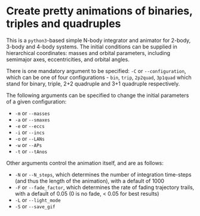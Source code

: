# Create pretty animations of binaries, triples and quadruples

This is a `python3`-based simple N-body integrator and animator for 2-body, 3-body and 4-body systems. The initial conditions can be supplied in hierarchical coordinates: masses and orbital parameters, including semimajor axes, eccentricities, and orbital angles.

There is one mandatory argument to be specified: `-C` or `--configuration`, which can be one of four configurations - `bin`, `trip`, `2p2quad`, `3p1quad` which stand for binary, triple, 2+2 quadruple and 3+1 quadruple respectively.

The following arguments can be specified to change the initial parameters of a given configuration:
- `-m` or `--masses`
- `-a` or `--smaxes`
- `-e` or `--eccs`
- `-i` or `--incs`
- `-o` or `--LANs`
- `-w` or `--APs`
- `-t` or `--tAnos`

Other arguments control the animation itself, and are as follows:
- `-N` or `--N_steps`, which determines the number of integration time-steps (and thus the length of the animation), with a default of 1000
- `-F` or `--fade_factor`, which determines the rate of fading trajectory trails, with a default of 0.05 (0 is no fade, < 0.05 for best results)
- `-L` or `--light_mode`
- `-S` or `--save_gif`
